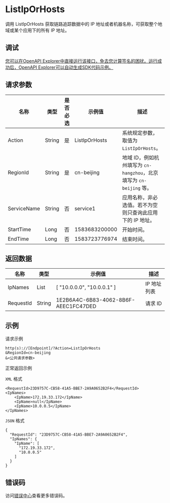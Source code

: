 # ListIpOrHosts

调用 ListIpOrHosts 获取链路追踪数据中的 IP 地址或者机器名称，可获取整个地域或某个应用下的所有 IP 地址。

## 调试

[您可以在OpenAPI Explorer中直接运行该接口，免去您计算签名的困扰。运行成功后，OpenAPI Explorer可以自动生成SDK代码示例。](https://api.aliyun.com/#product=xtrace&api=ListIpOrHosts&type=RPC&version=2019-08-08)

## 请求参数

|名称|类型|是否必选|示例值|描述|
|--|--|----|---|--|
|Action|String|是|ListIpOrHosts|系统规定参数，取值为 `ListIpOrHosts`。 |
|RegionId|String|是|cn-beijing|地域 ID，例如杭州填写为 `cn-hangzhou`，北京填写为 `cn-beijing` 等。 |
|ServiceName|String|否|service1|应用名称，非必选值。若不为空则只查询此应用下的 IP 地址。 |
|StartTime|Long|否|1583683200000|开始时间。 |
|EndTime|Long|否|1583723776974|结束时间。 |

## 返回数据

|名称|类型|示例值|描述|
|--|--|---|--|
|IpNames|List|\[ "10.0.0.0", "10.0.0.1" \]|IP 地址列表 |
|RequestId|String|1E2B6A4C-6B83-4062-8B6F-AEEC1FC47DED|请求 ID |

## 示例

请求示例

```
http(s)://[Endpoint]/?Action=ListIpOrHosts
&RegionId=cn-beijing
&<公共请求参数>
```

正常返回示例

`XML` 格式

```
<RequestId>23D9757C-CB58-41A5-BBE7-2A9A0652B2F4</RequestId>
<IpNames>
    <IpName>172.19.33.172</IpName>
    <IpName>null</IpName>
    <IpName>10.0.0.5</IpName>
</IpNames>
```

`JSON` 格式

```
{
  "RequestId": "23D9757C-CB58-41A5-BBE7-2A9A0652B2F4",
  "IpNames": {
    "IpName": [
      "172.19.33.172",
      "10.0.0.5"
    ]
  }
}
```

## 错误码

访问[错误中心](https://error-center.alibabacloud.com/status/product/xtrace)查看更多错误码。


